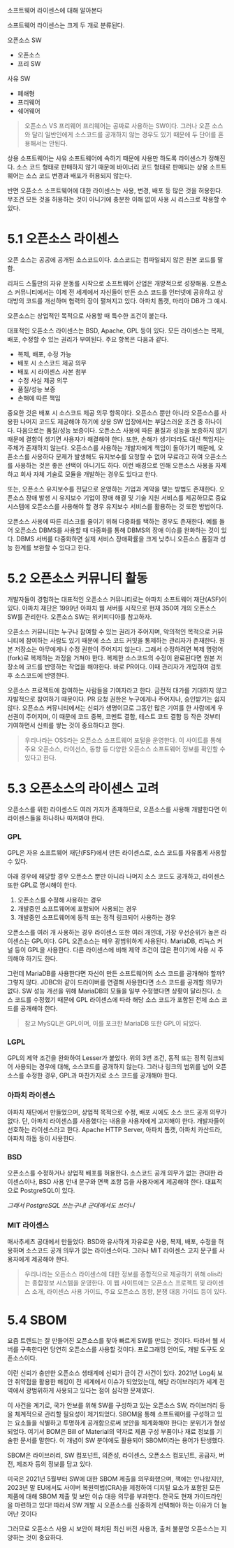 소프트웨어 라이센스에 대해 알아본다

소프트웨어 라이센스는 크게 두 개로 분류된다.

오픈소스 SW
- 오픈소스
- 프리 SW

사유 SW
- 폐쇄형
- 프리웨어
- 쉐어웨어

> 오픈소스 VS 프리웨어
> 프리웨어는 공짜로 사용하는 SW이다. 그러나 오픈 소스와 달리 일반인에게 소스코드를 공개하지 않는 경우도 있기 때문에 두 단어를 혼용해서는 안된다.

상용 소프트웨어는 사유 소프트웨어에 속하기 때문에 사용만 하도록 라이센스가 정해진다. 소스 코드 형태로 판매하지 않기 때문에 바이너리 코드 형태로 판매되는 상용 소프트웨어는 소스 코드 변경과 배포가 허용되지 않는다.

반면 오픈소스 소프트웨어에 대한 라이센스는 사용, 변경, 배포 등 많은 것을 허용한다. 무조건 모든 것을 허용하는 것이 아니기에 충분한 이해 없이 사용 시 리스크로 작용할 수 있다.

# 5.1 오픈소스 라이센스

오픈 소스는 공공에 공개된 소스코드이다.
소스코드는 컴파일되지 않은 원본 코드를 말함.

리처드 스톨만의 자유 운동를 시작으로 소프트웨어 산업은 개방적으로 성장해옴. 오픈소스 커뮤니티에서는 이제 전 세계에서 자신들이 만든 소스 코드를 인터넷에 공유하고 상대방의 코드를 개선하며 협력의 장이 펼쳐지고 있다. 아파치 톰캣, 마리아 DB가 그 예시.

오픈소스는 상업적인 목적으로 사용할 때 특수한 조건이 붙는다.

대표적인 오픈소스 라이센스는 BSD, Apache, GPL 등이 있다.
모든 라이센스는 복제, 배포, 수정할 수 있는 권리가 부여된다.
주요 항목은 다음과 같다.
- 복제, 배포, 수정 가능
- 배포 시 소스코드 제공 의무
- 배포 시 라이센스 사본 첨부
- 수정 사실 제공 의무
- 품질/성능 보증
- 손해에 따른 책임

중요한 것은 배포 시 소스코드 제공 의무 항목이다.
오픈소스 뿐만 아니라 오픈소스를 사용한 나머지 코드도 제공해야 하기에 상용 SW 입장에서는 부담스러운 조건 중 하나이다.
다음으로는 품질/성능 보증이다. 오픈소스 사용에 따른 품질과 성능을 보증하지 않기 때문에 결함이 생기면 사용자가 해결해야 한다.
또한, 손해가 생기더라도 대신 책임지는 주체가 존재하지 않는다. 오픈소스를 사용하는 개발자에게 책임이 돌아가기 때문에, 오픈소스를 사용하다 문제가 발생해도 유지보수를 요청할 수 없어 무료라고 하여 오픈소스를 사용하는 것은 좋은 선택이 아니기도 하다.
이런 배경으로 인해 오픈소스 사용을 자제하고 회사 자체 기술로 모듈을 개발하는 경우도 있다고 한다.

또는, 오픈소스 유지보수를 전담으로 운영하는 기업과 계약을 맺는 방법도 존재한다. 오픈소스 장애 발생 시 유지보수 기업이 장애 해결 및 기술 지원 서비스를 제공하므로 중요 시스템에 오픈소스를 사용해야 할 경우 유지보수 서비스를 활용하는 것 또한 방법이다.

오픈소스 사용에 따른 리스크를 줄이기 위해 다중화를 택하는 경우도 존재한다.
예를 들어 오픈소스 DBMS를 사용할 때 다중화를 통해 DBMS의 장애 이슈를 완화하는 것이 있다. DBMS 서버를 다중화하면 실제 서비스 장애확률을 크게 낮추니 오픈소스 품질과 성능 한계를 보완할 수 있다고 한다.


# 5.2 오픈소스 커뮤니티 활동

개발자들이 경험하는 대표적인 오픈소스 커뮤니티로는 아파치 소프트웨어 재단(ASF)이 있다. 아파치 재단은 1999년 아파치 웹 서버를 시작으로 현재 350여 개의 오픈소스 SW를 관리한다. 오픈소스 SW는 위키피디아를 참고하자.

오픈소스 커뮤니티는 누구나 참여할 수 있는 권리가 주어지며, 악의적인 목적으로 커뮤니티에 참여하는 사람도 있기 때문에 소스 코드 커밋을 통제하는 관리자가 존재한다.
원본 저장소는 아무에게나 수정 권한이 주어지지 않는다. 그래서 수정하려면 복제 명령어(fork)로 복제하는 과정을 거쳐야 한다.
복제한 소스코드의 수정이 완료된다면 원본 저장소에 코드를 반영하는 작업을 해야한다. 바로 PR이다. 이때 관리자가 개입하여 검토 후 소스코드에 반영한다.

오픈소스 프로젝트에 참여하는 사람들을 기여자라고 한다. 금전적 대가를 기대하지 않고 자발적으로 참여하기 때문이다.
PR 요청 권한은 누구에게나 주어지나, 승인받기는 쉽지 않다.
오픈소스 커뮤니티에서는 신뢰가 생명이므로 그동안 많은 기여를 한 사람에게 우선권이 주어지며, 이 때문에 코드 중복, 코멘트 결함, 테스트 코드 결함 등 작은 것부터 기여하면서 신뢰를 쌓는 것이 중요하다고 한다.

> 우리나라는 OSS라는 오픈소스 소프트웨어 포털을 운영한다.
> 이 사이트를 통해 주요 오픈소스, 라이선스, 동향 등 다양한 오픈소스 소프트웨어 정보를 확인할 수 있다고 한다.


# 5.3 오픈소스의 라이센스 고려

오픈소스를 위한 라이센스도 여러 가지가 존재하므로, 오픈소스를 사용해 개발한다면 이 라이센스들을 하나하나 따져봐야 한다.

### GPL

GPL은 자유 소프트웨어 재단(FSF)에서 만든 라이센스로, 소스 코드를 자유롭게 사용할 수 있다.

아래 경우에 해당할 경우 오픈소스 뿐만 아니라 나머지 소스 코드도 공개하고, 라이센스 또한 GPL로 명시해야 한다.
1. 오픈소스를 수정해 사용하는 경우
2. 개발중인 소프트웨어에 포함되어 사용되는 경우
3. 개발중인 소프트웨어에 동적 또는 정적 링크되어 사용하는 경우

오픈소스를 여러 개 사용하는 경우 라이센스 또한 여러 개인데, 가장 우선순위가 높은 라이센스는 GPL이다.
GPL 오픈소스는 매우 광범위하게 사용된다.
MariaDB, 리눅스 커널 등이 GPL을 사용한다.
다른 라이센스에 비해 제약 조건이 많은 편이기에 사용 시 주의해야 하기도 한다.

그런데 MariaDB를 사용한다면 자신이 만든 소프트웨어의 소스 코드를 공개해야 할까? 그렇지 않다. JDBC와 같이 드라이버를 연결해 사용한다면 소스 코드를 공개할 의무가 없다.
SW 성능 개선을 위해 MariaDB의 모듈을 일부 수정했다면 상황이 달라진다. 소스 코드를 수정했기 때문에 GPL 라이센스에 따라 해당 소스 코드가 포함된 전체 소스 코드를 공개해야 한다.

> 참고
> MySQL은 GPL이며, 이를 포크한 MariaDB 또한 GPL이 되었다.

### LGPL

GPL의 제약 조건을 완화하여 Lesser가 붙었다.
위의 3번 조건, 동적 또는 정적 링크되어 사용되는 경우에 대해, 소스코드를 공개하지 않는다.
그러나 링크의 범위를 넘어 오픈소스를 수정한 경우, GPL과 마찬가지로 소스 코드를 공개해야 한다.


### 아파치 라이센스

아파치 재단에서 만들었으며, 상업적 목적으로 수정, 배포 시에도 소스 코드 공개 의무가 없다. 단, 아파치 라이센스를 사용했다는 내용을 사용자에게 고지해야 한다.
개발자들이 선호하는 라이센스라고 한다.
Apache HTTP Server, 아파치 톰캣, 아파치 카산드라, 아파치 하둡 등이 사용한다.

### BSD

오픈소스를 수정하거나 상업적 배포를 허용한다.
소스코드 공개 의무가 없는 관대한 라이센스이나, BSD 사용 안내 문구와 면책 조항 등을 사용자에게 제공해야 한다.
대표적으로 PostgreSQL이 있다.

*그래서 PostgreSQL 쓰는구나! 군대에서도 쓰더니*


### MIT 라이센스

매사추세츠 공대에서 만들었다. BSD와 유사하게 자유로운 사용, 복제, 배포, 수정을 허용하며 소스코드 공개 의무가 없는 라이센스이다.
그러나 MIT 라이센스 고지 문구를 사용자에게 제공해야 한다.

> 우리나라는 오픈소스 라이센스에 대한 정보를 종합적으로 제공하기 위해 olis라는 종합정보 시스템을 운영한다. 이 웹 사이트에는 오픈소스 프로젝트 및 라이센스 소개, 라이센스 사용 가이드, 주요 오픈소스 동향, 분쟁 대응 가이드 등이 있다.


# 5.4 SBOM

요즘 트렌드는 잘 만들어진 오픈소스를 찾아 빠르게 SW를 만드는 것이다. 따라서 웹 서버를 구축한다면 당연히 오픈소스를 사용할 것이다. 프로그래밍 언어도, 개발 도구도 오픈소스이다.

이런 신뢰가 충만한 오픈소스 생태계에 신뢰가 금이 간 사건이 있다.
2021년 Log4j 보안 취약점을 활용한 해킹이 전 세계에서 이슈가 되었었는데, 해당 라이브러리가 세계 전역에서 광범위하게 사용되고 있다는 점이 심각한 문제였다.

이 사건을 계기로, 국가 안보를 위해 SW를 구성하고 있는 오픈소스 SW, 라이브러리 등을 체계적으로 관리할 필요성이 제기되었다. SBOM을 통해 소프트웨어를 구성하고 있는 요소들을 식별하고 투명하게 공개함으로써 보안을 체계화해야 한다는 분위기가 형성되었다.
여기서 BOM은 Bill of Material의 약자로 제품 구성 부품이나 재료 정보를 기술한 문서를 말한다. 이 개념이 SW 분야에도 활용되어 SBOM이라는 용어가 탄생했다.

SBOM은 라이브러리, SW 컴포넌트, 의존성, 라이센스, 오픈소스 컴포넌트, 공급자, 버전, 제조자 등의 정보를 담고 있다.

미국은 2021년 5월부터 SW에 대한 SBOM 제출을 의무화했으며, 책에는 안나왔지만, 2023년 말 EU에서도 사이버 복원력법(CRA)을 제정하여 디지털 요소가 포함된 모든 제품에 대해 SBOM 제출 및 보안 이슈 대응 의무를 부과한다.
한국도 현재 가이드라인을 마련하고 있다!
따라서 SW 개발 시 오픈소스를 신중하게 선택해야 하는 이유가 더 늘어난 것이다

그러므로 오픈소스 사용 시 보안이 패치된 최신 버전 사용과, 출처 불분명 오픈소스는 지양하는 것이 중요하다.

